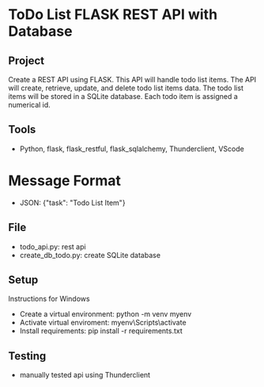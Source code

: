 # ToDo List FLASK REST API with Database

## Project
Create a REST API using FLASK.  This API will handle todo list items. The API will create, retrieve, update, and delete todo list items data. The todo list items will be stored in a SQLite database.  Each todo item is assigned a numerical id.

## Tools
- Python, flask, flask_restful, flask_sqlalchemy, Thunderclient, VScode

# Message Format
- JSON: {"task": "Todo List Item"}
  
## File
- todo_api.py: rest api
- create_db_todo.py:  create SQLite database

## Setup
Instructions for Windows
- Create a virtual environment: python -m venv myenv
- Activate virtual enviroment: myenv\Scripts\activate
- Install requirements: pip install -r requirements.txt


## Testing
- manually tested api using Thunderclient
